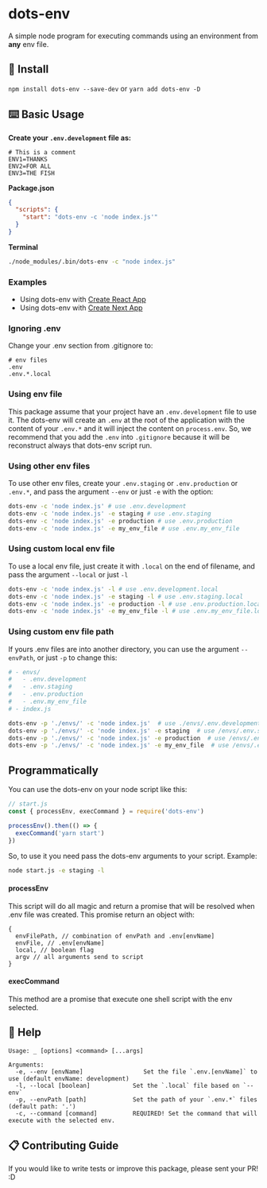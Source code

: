 # dots-env

A simple node program for executing commands using an environment from **any** env file.

## 💾 Install

`npm install dots-env --save-dev` or `yarn add dots-env -D`

## ⌨️ Basic Usage

**Create your `.env.development` file as:**

```text
# This is a comment
ENV1=THANKS
ENV2=FOR ALL
ENV3=THE FISH
```

**Package.json**

```json
{
  "scripts": {
    "start": "dots-env -c 'node index.js'"
  }
}
```

**Terminal**

```sh
./node_modules/.bin/dots-env -c "node index.js"
```

### Examples
- Using dots-env with [Create React App](https://github.com/dots-env/react-example)
- Using dots-env with [Create Next App](https://github.com/dots-env/next-example)

### Ignoring .env

Change your .env section from .gitignore to: 

```
# env files
.env
.env.*.local
```

### Using env file

This package assume that your project have an `.env.development` file to use it.
The dots-env will create an `.env` at the root of the application with the content of your `.env.*` and it will inject the content on `process.env`.
So, we recommend that you add the `.env` into `.gitignore` because it will be reconstruct always that dots-env script run.

### Using other env files

To use other env files, create your `.env.staging` or `.env.production` or `.env.*`, and pass the argument `--env` or just `-e` with the option:

```sh
dots-env -c 'node index.js' # use .env.development
dots-env -c 'node index.js' -e staging # use .env.staging
dots-env -c 'node index.js' -e production # use .env.production
dots-env -c 'node index.js' -e my_env_file # use .env.my_env_file
```

### Using custom **local** env file 

To use a local env file, just create it with `.local` on the end of filename, and pass the argument `--local` or just `-l` 

```sh
dots-env -c 'node index.js' -l # use .env.development.local
dots-env -c 'node index.js' -e staging -l # use .env.staging.local
dots-env -c 'node index.js' -e production -l # use .env.production.local
dots-env -c 'node index.js' -e my_env_file -l # use .env.my_env_file.local
```

### Using custom env file path

If yours .env files are into another directory, you can use the argument `--envPath`, or just `-p` to change this:

```sh
# - envs/
#   - .env.development
#   - .env.staging
#   - .env.production
#   - .env.my_env_file
# - index.js

dots-env -p './envs/' -c 'node index.js'  # use ./envs/.env.development
dots-env -p './envs/' -c 'node index.js' -e staging  # use /envs/.env.staging
dots-env -p './envs/' -c 'node index.js' -e production  # use /envs/.env.production
dots-env -p './envs/' -c 'node index.js' -e my_env_file  # use /envs/.env.my_env_file
```

## Programmatically

You can use the dots-env on your node script like this:

```js
// start.js
const { processEnv, execCommand } = require('dots-env')

processEnv().then(() => {
  execCommand('yarn start')
})

```

So, to use it you need pass the dots-env arguments to your script. Example:
```sh
node start.js -e staging -l
```

#### processEnv

This script will do all magic and return a promise that will be resolved when .env file was created. This promise return an object with:
```
{
  envFilePath, // combination of envPath and .env[envName]
  envFile, // .env[envName]
  local, // boolean flag
  argv // all arguments send to script 
}
```

#### execCommand
This method are a promise that execute one shell script with the env selected.
## 📜 Help

```text
Usage: _ [options] <command> [...args]

Arguments:
  -e, --env [envName]                 Set the file `.env.[envName]` to use (default envName: development)
  -l, --local [boolean]            Set the `.local` file based on `--env`
  -p, --envPath [path]             Set the path of your `.env.*` files (default path: '.')
  -c, --command [command]          REQUIRED! Set the command that will execute with the selected env. 
```


## 📋 Contributing Guide

If you would like to write tests or improve this package, please sent your PR! :D  
